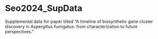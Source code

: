 # Seo2024_SupData
Supplemental data for paper tilted "A timeline of biosynthetic gene cluster discovery in Aspergillus fumigatus: from characterization to future perspectives."
